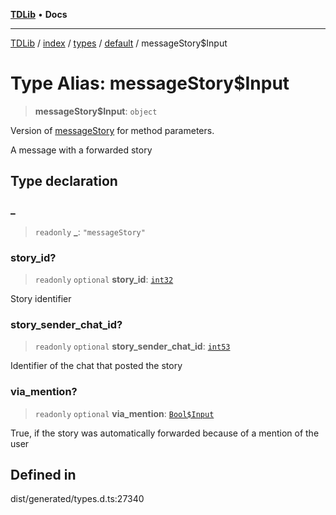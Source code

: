 [**TDLib**](../../../../../../README.md) • **Docs**

***

[TDLib](../../../../../../modules.md) / [index](../../../../../README.md) / [types](../../../README.md) / [default](../README.md) / messageStory$Input

# Type Alias: messageStory$Input

> **messageStory$Input**: `object`

Version of [messageStory](messageStory.md) for method parameters.

A message with a forwarded story

## Type declaration

### \_

> `readonly` **\_**: `"messageStory"`

### story\_id?

> `readonly` `optional` **story\_id**: [`int32`](int32.md)

Story identifier

### story\_sender\_chat\_id?

> `readonly` `optional` **story\_sender\_chat\_id**: [`int53`](int53.md)

Identifier of the chat that posted the story

### via\_mention?

> `readonly` `optional` **via\_mention**: [`Bool$Input`](Bool$Input.md)

True, if the story was automatically forwarded because of a mention of the user

## Defined in

dist/generated/types.d.ts:27340
